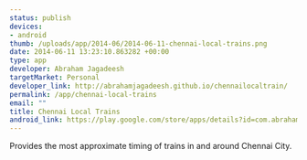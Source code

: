 ```yaml
--- 
status: publish
devices: 
- android
thumb: /uploads/app/2014-06/2014-06-11-chennai-local-trains.png
date: 2014-06-11 13:23:10.863282 +00:00
type: app
developer: Abraham Jagadeesh
targetMarket: Personal
developer_link: http://abrahamjagadeesh.github.io/chennailocaltrain/
permalink: /app/chennai-local-trains
email: ""
title: Chennai Local Trains
android_link: https://play.google.com/store/apps/details?id=com.abrahamjagadeesh.chennai
---
```


Provides the most approximate timing of trains in and around Chennai City.
